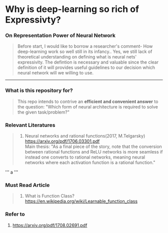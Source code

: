 
# Why is deep-learning so rich of Expressivty?

### On Representation Power of Neural Network
> Before start, I would like to borrow a researcher's comment- How deep-learning work so well still in its infancy.. Yes, we still lack of theoretical understanding on defining what is neural nets' expressivity. The defintion is necessary and valuable since the clear definition of it will provides useful guidelines to our decision which neural network will we willing to use.

----

### What is this repository for?
> This repo intends to contrive an **efficient and convenient answer** to the question: "Which form of neural architecture is required to solve the given task/problem?"  

### Relevant Literatures

> 1. Neural networks and rational functions(2017, M.Telgarsky) https://arxiv.org/pdf/1706.03301.pdf <br/>
Main thesis:  "As a final piece of the story, note that the conversion between rational functions and ReLU networks is more seamless if instead one converts to rational networks, meaning neural networks where each activation function is a rational
function."

'''
a
'''


### Must Read Article 
> 1. What is Function Class?
https://en.wikipedia.org/wiki/Learnable_function_class


### Refer to
1. https://arxiv.org/pdf/1708.02691.pdf

